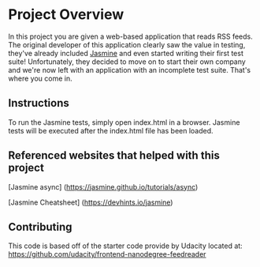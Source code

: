 # Project Overview

In this project you are given a web-based application that reads RSS feeds. The original developer of this application clearly saw the value in testing, they've already included [Jasmine](http://jasmine.github.io/) and even started writing their first test suite! Unfortunately, they decided to move on to start their own company and we're now left with an application with an incomplete test suite. That's where you come in.

## Instructions

To run the Jasmine tests, simply open index.html in a browser. Jasmine tests will be executed after the index.html file has been loaded.

## Referenced websites that helped with this project

[Jasmine async] (https://jasmine.github.io/tutorials/async)

[Jasmine Cheatsheet] (https://devhints.io/jasmine)

## Contributing

This code is based off of the starter code provide by Udacity located at: https://github.com/udacity/frontend-nanodegree-feedreader
